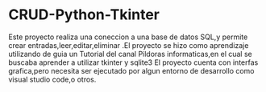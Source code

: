 # CRUD-Python-Tkinter
Este proyecto realiza una coneccion a una base de datos SQL,y permite crear entradas,leer,editar,eliminar .El proyecto se hizo como aprendizaje utilizando de guia un Tutorial del canal Pildoras informaticas,en el cual se buscaba aprender a utilizar tkinter y sqlite3
El proyecto cuenta con interfas grafica,pero necesita ser ejecutado por algun entorno de desarrollo como visual studio code,o otros.
